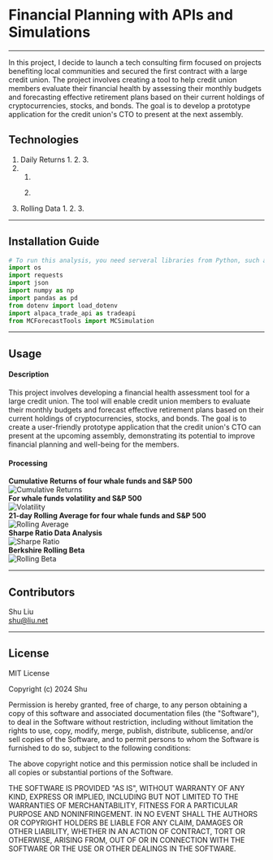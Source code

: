 
# Financial Planning with APIs and Simulations   
---
In this project, I decide to launch a tech consulting firm focused on projects benefiting local communities and secured the first contract with a large credit union. The project involves creating a tool to help credit union members evaluate their financial health by assessing their monthly budgets and forecasting effective retirement plans based on their current holdings of cryptocurrencies, stocks, and bonds. The goal is to develop a prototype application for the credit union's CTO to present at the next assembly.


## Technologies

1. Daily Returns
   1. 
   2. 
   3.
2. 
   1. 
   2.  
      > 
3. Rolling Data
   1. 
   2. 
   3.  
      > 
---

## Installation Guide

```python
# To run this analysis, you need serveral libraries from Python, such as Pandas, matplotlib, and requests
import os
import requests
import json
import numpy as np
import pandas as pd
from dotenv import load_dotenv
import alpaca_trade_api as tradeapi
from MCForecastTools import MCSimulation
```

---
## Usage

#### Description
This project involves developing a financial health assessment tool for a large credit union. The tool will enable credit union members to evaluate their monthly budgets and forecast effective retirement plans based on their current holdings of cryptocurrencies, stocks, and bonds. The goal is to create a user-friendly prototype application that the credit union's CTO can present at the upcoming assembly, demonstrating its potential to improve financial planning and well-being for the members.
  
#### Processing
**Cumulative Returns of four whale funds and S&P 500**   
![Cumulative Returns](./Pics/CumulativeReturns.png)   
**For whale funds volatility and S&P 500**   
![Volatility](./Pics/Boxplot.png)   
**21-day Rolling Average for four whale funds and S&P 500**   
![Rolling Average](./Pics/RollingAverage.png)   
**Sharpe Ratio Data Analysis**   
![Sharpe Ratio](./Pics/SharpeRatio.png)   
**Berkshire Rolling Beta**   
![Rolling Beta](./Pics/RollingBeta.png)

---

## Contributors

Shu Liu   
shu@liu.net

---

## License

MIT License

Copyright (c) 2024 Shu

Permission is hereby granted, free of charge, to any person obtaining a copy
of this software and associated documentation files (the "Software"), to deal
in the Software without restriction, including without limitation the rights
to use, copy, modify, merge, publish, distribute, sublicense, and/or sell
copies of the Software, and to permit persons to whom the Software is
furnished to do so, subject to the following conditions:

The above copyright notice and this permission notice shall be included in all
copies or substantial portions of the Software.

THE SOFTWARE IS PROVIDED "AS IS", WITHOUT WARRANTY OF ANY KIND, EXPRESS OR
IMPLIED, INCLUDING BUT NOT LIMITED TO THE WARRANTIES OF MERCHANTABILITY,
FITNESS FOR A PARTICULAR PURPOSE AND NONINFRINGEMENT. IN NO EVENT SHALL THE
AUTHORS OR COPYRIGHT HOLDERS BE LIABLE FOR ANY CLAIM, DAMAGES OR OTHER
LIABILITY, WHETHER IN AN ACTION OF CONTRACT, TORT OR OTHERWISE, ARISING FROM,
OUT OF OR IN CONNECTION WITH THE SOFTWARE OR THE USE OR OTHER DEALINGS IN THE
SOFTWARE.
